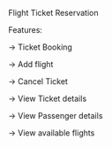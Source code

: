 Flight Ticket Reservation

Features:

-> Ticket Booking

-> Add flight

-> Cancel Ticket

-> View Ticket details

-> View Passenger details

-> View available flights

